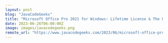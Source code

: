 ```yaml
---
layout: post
blog: "JavaCodeGeeks"
title: "Microsoft Office Pro 2021 for Windows: Lifetime License & The Ultimate Microsoft Excel Master Class Bundle"
date: 2023-06-26T06:00:00Z
image: images/javacodegeeks.png
remote_url: "https://www.javacodegeeks.com/2023/06/microsoft-office-pro-2021-for-windows-lifetime-license-the-ultimate-microsoft-excel-master-class-bundle.html"
---
```

